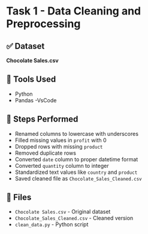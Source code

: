 
# Task 1 - Data Cleaning and Preprocessing

## ✅ Dataset
**Chocolate Sales.csv**

## 🔧 Tools Used
- Python
- Pandas
  -VsCode

## 🧼 Steps Performed
- Renamed columns to lowercase with underscores
- Filled missing values in `profit` with 0
- Dropped rows with missing `product`
- Removed duplicate rows
- Converted `date` column to proper datetime format
- Converted `quantity` column to integer
- Standardized text values like `country` and `product`
- Saved cleaned file as `Chocolate_Sales_Cleaned.csv`

## 📂 Files
- `Chocolate Sales.csv` - Original dataset
- `Chocolate_Sales_Cleaned.csv` - Cleaned version
- `clean_data.py` - Python script
